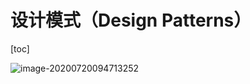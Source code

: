 # 设计模式（Design Patterns）



[toc]











![image-20200720094713252](../img/designPatterns.png)



